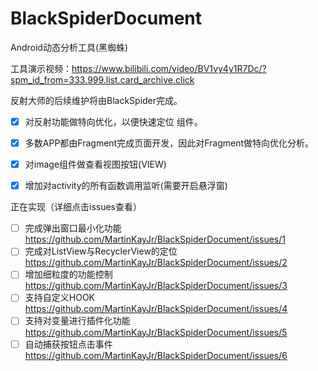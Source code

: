 # BlackSpiderDocument

Android动态分析工具(黑蜘蛛)

工具演示视频：https://www.bilibili.com/video/BV1vy4y1R7Dc/?spm_id_from=333.999.list.card_archive.click

反射大师的后续维护将由BlackSpider完成。

- [x] 对反射功能做特向优化，以便快速定位 组件。
- [x] 多数APP都由Fragment完成页面开发，因此对Fragment做特向优化分析。
- [x] 对image组件做查看视图按钮(VIEW)
- [x] 增加对activity的所有函数调用监听(需要开启悬浮窗)


正在实现（详细点击issues查看）
- [ ] 完成弹出窗口最小化功能 https://github.com/MartinKayJr/BlackSpiderDocument/issues/1
- [ ] 完成对ListView与RecyclerView的定位 https://github.com/MartinKayJr/BlackSpiderDocument/issues/2
- [ ] 增加细粒度的功能控制 https://github.com/MartinKayJr/BlackSpiderDocument/issues/3
- [ ] 支持自定义HOOK https://github.com/MartinKayJr/BlackSpiderDocument/issues/4
- [ ] 支持对变量进行插件化功能 https://github.com/MartinKayJr/BlackSpiderDocument/issues/5
- [ ] 自动捕获按钮点击事件 https://github.com/MartinKayJr/BlackSpiderDocument/issues/6
